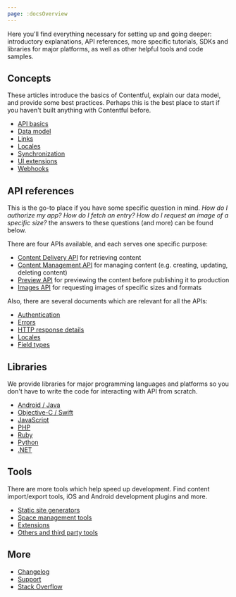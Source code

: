 ```yaml
---
page: :docsOverview
---
```


Here you'll find everything necessary for setting up and going deeper: introductory explanations, API references, more specific tutorials, SDKs and libraries for major platforms, as well as other helpful tools and code samples.

## Concepts

These articles introduce the basics of Contentful, explain our data model, and provide some best practices. Perhaps this is the best place to start if you haven't built anything with Contentful before.

- [API basics](/developers/docs/concepts/apis/)
- [Data model](/developers/docs/concepts/data-model/)
- [Links](/developers/docs/concepts/links/)
- [Locales](/developers/docs/concepts/locales/)
- [Synchronization](/developers/docs/concepts/sync/)
- [UI extensions](/developers/docs/concepts/uiextensions/)
- [Webhooks](/developers/docs/concepts/webhooks/)

## API references

This is the go-to place if you have some specific question in mind. *How do I authorize my app? How do I fetch an entry? How do I request an image of a specific size?* the answers to these questions (and more) can be found below.

There are four APIs available, and each serves one specific purpose:

- <a href="https://www.contentful.com/developers/docs/references/content-delivery-api/" target="_blank">Content Delivery API</a> for retrieving content
- <a href="https://www.contentful.com/developers/docs/references/content-management-api/" target="_blank">Content Management API</a> for managing content (e.g. creating, updating, deleting content)
- <a href="https://www.contentful.com/developers/docs/references/content-preview-api/" target="_blank">Preview API</a> for previewing the content before publishing it to production
- <a href="https://www.contentful.com/developers/docs/references/images-api/" target="_blank">Images API</a> for requesting images of specific sizes and formats

Also, there are several documents which are relevant for all the APIs:

- [Authentication](/developers/docs/references/authentication/)
- [Errors](/developers/docs/references/errors/)
- [HTTP response details](/developers/docs/references/http-details/)
- [Locales](/developers/docs/references/locales/)
- [Field types](/developers/docs/references/field-type/)

## Libraries

We provide libraries for major programming languages and platforms so you don't have to write the code for interacting with API from scratch.

- [Android / Java](/developers/docs/android/)
- [Objective-C / Swift](/developers/docs/ios/)
- [JavaScript](/developers/docs/javascript/)
- [PHP](/developers/docs/php/)
- [Ruby](/developers/docs/ruby/)
- [Python](/developers/docs/python/)
- [.NET](/developers/docs/net/)

## Tools

There are more tools which help speed up development. Find content import/export tools, iOS and Android development plugins and more.

- [Static site generators](/developers/docs/tools/staticsitegenerators/)
- [Space management tools](/developers/docs/tools/spacemanagement/)
- [Extensions](/developers/docs/tools/extensions/)
- [Others and third party tools](/developers/docs/tools/others/)

## More

- [Changelog](/developers/changelog/)
- <a href="https://support.contentful.com/hc/en-us/requests/new" target="_blank">Support</a>
- <a href="http://stackoverflow.com/questions/tagged/contentful?sort=newest" target="_blank">Stack Overflow</a>
